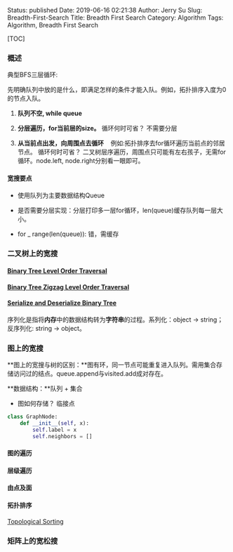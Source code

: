 Status: published
Date: 2019-06-16 02:21:38
Author: Jerry Su
Slug: Breadth-First-Search
Title: Breadth First Search
Category: Algorithm
Tags: Algorithm, Breadth First Search

[TOC]

### 概述

典型BFS三层循环:

先明确队列中放的是什么，即满足怎样的条件才能入队。例如，拓扑排序入度为0的节点入队。

1. **队列不空, while queue**

2. **分层遍历，for当前层的size。**
   循环何时可省？ 不需要分层

3. **从当前点出发，向周围点去循环**
   例如:拓扑排序去for循环遍历当前点的邻居节点。
   循环何时可省？ 二叉树层序遍历，周围点只可能有左右孩子，无需for循环。node.left, node.right分别看一眼即可。

#### 宽搜要点

- 使用队列为主要数据结构Queue

- 是否需要分层实现：分层打印多一层for循环，len(queue)缓存队列每一层大小。

- for _ range(len(queue)): 错，需缓存

### 二叉树上的宽搜

#### [Binary Tree Level Order Traversal](https://www.jerrulsu.com/Binary-Tree-and-Divide-Conquer.html#level-order-traversal)

#### [Binary Tree Zigzag Level Order Traversal](https://www.jerrulsu.com/Binary-Tree-and-Divide-Conquer.html#binary-tree-zigzag-level-order-traversal)

#### [Serialize and Deserialize Binary Tree](https://www.jerrulsu.com/Binary-Tree-and-Divide-Conquer.html#serialize-and-deserialize-binary-tree)

序列化是指将**内存**中的数据结构转为**字符串**的过程。系列化：object -> string；反序列化: string -> object。

### 图上的宽搜

**图上的宽搜与树的区别：**图有环，同一节点可能重复进入队列。需用集合存储访问过的结点。queue.append与visited.add成对存在。

**数据结构：**队列 + 集合

- 图如何存储？ 临接点

```python
class GraphNode:
    def __init__(self, x):
        self.label = x
        self.neighbors = []
```

#### 图的遍历

#### 层级遍历

#### 由点及面

#### 拓扑排序

[Topological Sorting](https://www.jerrulsu.com/Topological-Sorting.html)

### 矩阵上的宽松搜